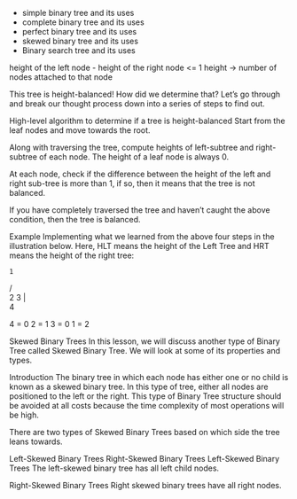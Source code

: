 
- simple binary tree  and its uses 
- complete binary tree and its uses 
- perfect binary tree and its uses 
- skewed binary tree and its uses
- Binary search tree and its uses












height of the left node - height of the right node <= 1 
height -> number of nodes attached to that node

This tree is height-balanced! How did we determine that? Let’s go through and break our thought process down into a series of steps to find out.

High-level algorithm to determine if a tree is height-balanced
Start from the leaf nodes and move towards the root.

Along with traversing the tree, compute heights of left-subtree and right-subtree of each node. The height of a leaf node is always 0.

At each node, check if the difference between the height of the left and right sub-tree is more than 1, if so, then it means that the tree is not balanced.

If you have completely traversed the tree and haven’t caught the above condition, then the tree is balanced.


Example
Implementing what we learned from the above four steps in the illustration below. Here, HLT means the height of the Left Tree and HRT means the height of the right tree: 

    1
  /  \
 2    3
|     
4    

4 = 0 
2 = 1
3 = 0 
1 = 2 



Skewed Binary Trees
In this lesson, we will discuss another type of Binary Tree called Skewed Binary Tree. We will look at some of its properties and types.

Introduction 
The binary tree in which each node has either one or no child is known as a skewed binary tree. In this type of tree, either all nodes are positioned to the left or the right. 
This type of Binary Tree structure should be avoided at all costs because the time complexity of most operations will be high.

There are two types of Skewed Binary Trees based on which side the tree leans towards.

Left-Skewed Binary Trees
Right-Skewed Binary Trees
Left-Skewed Binary Trees 
The left-skewed binary tree has all left child nodes.

Right-Skewed Binary Trees 
Right skewed binary trees have all right nodes.
